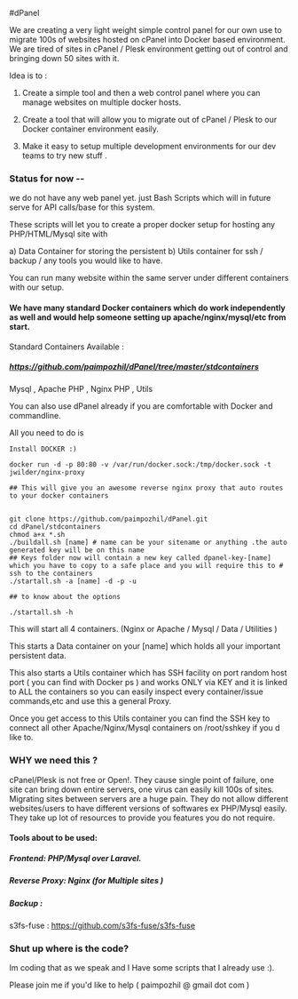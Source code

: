 #dPanel 

We are creating  a very light weight simple control panel for our own use to migrate 100s of websites hosted on cPanel into Docker based environment. We are tired of sites in cPanel / Plesk environment getting out of control and bringing down 50 sites with it.

Idea is to :

1.  Create a simple tool and then a web control panel where you can manage websites on multiple docker hosts.

2.  Create a tool that will allow you to migrate out of cPanel / Plesk to our Docker container environment easily.

3.  Make it easy to setup multiple development environments for our dev teams to try new stuff .

### Status for now -- 

we do not have any web panel yet. just Bash Scripts which will in future serve for API calls/base for this system.

These scripts will let you to create a proper docker setup for hosting any PHP/HTML/Mysql site with 

a) Data Container for storing the persistent 
b) Utils container for ssh / backup / any tools you would like to have. 

You can run many website within the same server under different containers with our setup.

#### We have many standard Docker containers which do work independently as well and would help someone setting up apache/nginx/mysql/etc from start.

Standard Containers Available : 
##### https://github.com/paimpozhil/dPanel/tree/master/stdcontainers
Mysql , Apache PHP , Nginx PHP , Utils


You can also use dPanel already if you are comfortable with Docker and commandline.

All you need to do is 

```
Install DOCKER :)

docker run -d -p 80:80 -v /var/run/docker.sock:/tmp/docker.sock -t jwilder/nginx-proxy

## This will give you an awesome reverse nginx proxy that auto routes to your docker containers 


git clone https://github.com/paimpozhil/dPanel.git 
cd dPanel/stdcontainers
chmod a+x *.sh
./buildall.sh [name] # name can be your sitename or anything .the auto generated key will be on this name
## Keys folder now will contain a new key called dpanel-key-[name] which you have to copy to a safe place and you will require this to # ssh to the containers
./startall.sh -a [name] -d -p -u

## to know about the options

./startall.sh -h

```

This will start all 4 containers. (Nginx or Apache / Mysql / Data / Utilities )

This starts a Data container on your [name] which holds all your important persistent data.

This also starts a Utils container which has SSH facility on port random host port ( you can find with Docker ps ) and works ONLY via KEY and it is linked to ALL the containers so you can easily inspect every container/issue commands,etc and use this a general Proxy.


Once you get access to this Utils container you can find the SSH key to connect all other Apache/Nginx/Mysql containers on /root/sshkey if you d like to.



### WHY we need this ?

cPanel/Plesk is not free or Open!.
They cause single point of failure, one site can bring down entire servers, one virus can easily kill 100s of sites.  
Migrating sites between servers are a huge pain.
They do not allow different websites/users to have different versions of softwares ex PHP/Mysql easily.
They take up lot of resources to provide you features you do not require.


#### Tools about to be used:

##### Frontend: PHP/Mysql over Laravel.

##### Reverse Proxy: Nginx (for Multiple sites )

##### Backup :
s3fs-fuse :  https://github.com/s3fs-fuse/s3fs-fuse


### Shut up where is the code?

Im coding that as we speak and I Have some scripts that I already use :).

Please join me if you'd like to help ( paimpozhil @ gmail dot com )
